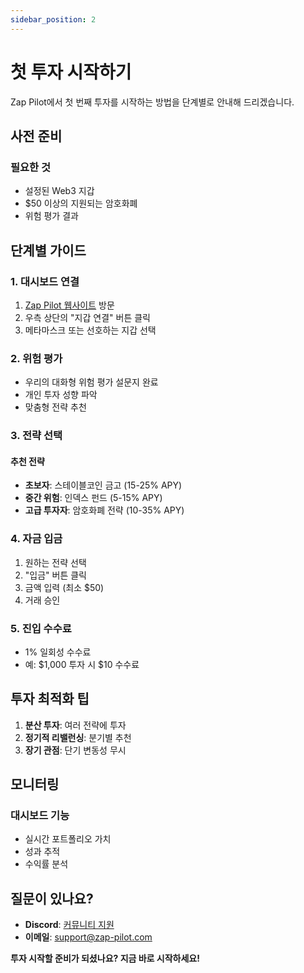 ```yaml
---
sidebar_position: 2
---
```


# 첫 투자 시작하기

Zap Pilot에서 첫 번째 투자를 시작하는 방법을 단계별로 안내해 드리겠습니다.

## 사전 준비

### 필요한 것

- 설정된 Web3 지갑
- $50 이상의 지원되는 암호화폐
- 위험 평가 결과

## 단계별 가이드

### 1. 대시보드 연결

1. [Zap Pilot 웹사이트](https://zap-pilot.com) 방문
2. 우측 상단의 "지갑 연결" 버튼 클릭
3. 메타마스크 또는 선호하는 지갑 선택

### 2. 위험 평가

- 우리의 대화형 위험 평가 설문지 완료
- 개인 투자 성향 파악
- 맞춤형 전략 추천

### 3. 전략 선택

#### 추천 전략

- **초보자**: 스테이블코인 금고 (15-25% APY)
- **중간 위험**: 인덱스 펀드 (5-15% APY)
- **고급 투자자**: 암호화폐 전략 (10-35% APY)

### 4. 자금 입금

1. 원하는 전략 선택
2. "입금" 버튼 클릭
3. 금액 입력 (최소 $50)
4. 거래 승인

### 5. 진입 수수료

- 1% 일회성 수수료
- 예: $1,000 투자 시 $10 수수료

## 투자 최적화 팁

1. **분산 투자**: 여러 전략에 투자
2. **정기적 리밸런싱**: 분기별 추천
3. **장기 관점**: 단기 변동성 무시

## 모니터링

### 대시보드 기능

- 실시간 포트폴리오 가치
- 성과 추적
- 수익률 분석

## 질문이 있나요?

- **Discord**: [커뮤니티 지원](https://discord.com/invite/sNsMmtsCCV)
- **이메일**: support@zap-pilot.com

**투자 시작할 준비가 되셨나요? 지금 바로 시작하세요!**
